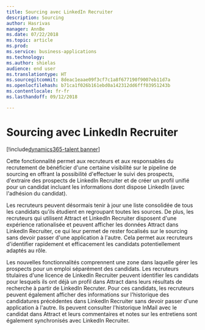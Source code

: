 ```yaml
---
title: Sourcing avec LinkedIn Recruiter
description: Sourcing
author: Hasrivas
manager: AnnBe
ms.date: 07/22/2018
ms.topic: article
ms.prod: 
ms.service: business-applications
ms.technology: 
ms.author: shielas
audience: end user
ms.translationtype: HT
ms.sourcegitcommit: 8deac1eaae09f3cf7c1a8f677190f9007eb11d7a
ms.openlocfilehash: b71ca1f026b161ebd0a142312dd6fff03951243b
ms.contentlocale: fr-fr
ms.lasthandoff: 09/12/2018

---
```


# <a name="sourcing-with-linkedin-recruiter"></a>Sourcing avec LinkedIn Recruiter

[!include[dynamics365-talent banner](../../includes/dynamics365-talent.md)]

Cette fonctionnalité permet aux recruteurs et aux responsables du recrutement de bénéficier d'une certaine visibilité sur le pipeline de sourcing en offrant la possibilité d'effectuer le suivi des prospects, d'extraire des prospects de LinkedIn Recruiter et de créer un profil unifié pour un candidat incluant les informations dont dispose LinkedIn (avec l'adhésion du candidat).

Les recruteurs peuvent désormais tenir à jour une liste consolidée de tous les candidats qu'ils étudient en regroupant toutes les sources. De plus, les recruteurs qui utilisent Attract et LinkedIn Recruiter disposent d'une expérience rationalisée et peuvent afficher les données Attract dans LinkedIn Recruiter, ce qui leur permet de rester focalisés sur le sourcing sans devoir passer d'une application à l'autre. Cela permet aux recruteurs d'identifier rapidement et efficacement les candidats potentiellement adaptés au rôle.

Les nouvelles fonctionnalités comprennent une zone dans laquelle gérer les prospects pour un emploi séparément des candidats. Les recruteurs titulaires d'une licence de LinkedIn Recruiter peuvent identifier les candidats pour lesquels ils ont déjà un profil dans Attract dans leurs résultats de recherche à partir de LinkedIn Recruter. Pour ces candidats, les recruteurs peuvent également afficher des informations sur l'historique des candidatures précédentes dans LinkedIn Recruiter sans devoir passer d'une application à l'autre. Ils peuvent consulter l'historique InMail avec le candidat dans Attract et leurs commentaires et notes sur les entretiens sont également synchronisés avec LinkedIn Recruiter.

<!--
## Who uses this feature
This feature is mainly used by recruiters within an organization.
## License required
Requires LinkedIn Recruiter System Connect and a Talent license.
## Setup required
Some of the capabilities in this feature will require each user to have a
license to LinkedIn Recruiter.
## Availability
Cloud
## Regional availability
Global
-->

